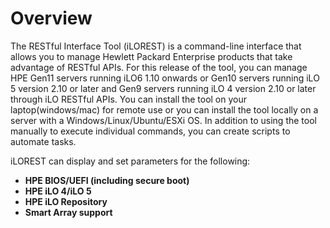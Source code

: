 # Overview

The RESTful Interface Tool (iLOREST) is a command-line interface that allows you to manage Hewlett Packard Enterprise 
products that take advantage of RESTful APIs. For this release of the tool, you can manage HPE Gen11 servers running iLO6 1.10 onwards or Gen10 servers running iLO 5 version 2.10 or later and Gen9 servers running iLO 4 version 2.10 or later through iLO RESTful APIs. 
You can install the tool on your laptop(windows/mac) for remote use or you can install the tool locally on a server with a Windows/Linux/Ubuntu/ESXi OS. In addition to using the tool manually to execute individual commands, 
you can create scripts to automate tasks.

iLOREST can display and set parameters for the following:

- **HPE BIOS/UEFI (including secure boot)**
- **HPE iLO 4/iLO 5**
- **HPE iLO Repository**
- **Smart Array support**
